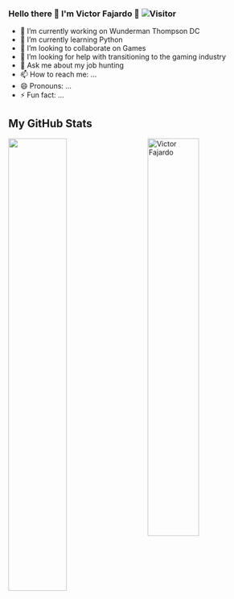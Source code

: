 ### Hello there 👋 I'm Victor Fajardo 🦁 ![Visitor](https://visitor-badge.laobi.icu/badge?page_id=VictorFajardo.repoName)

<!--
**VictorFajardo/VictorFajardo** is a ✨ _special_ ✨ repository because its `README.md` (this file) appears on your GitHub profile.

Here are some ideas to get you started:
-->

- 🔭 I’m currently working on Wunderman Thompson DC
- 🌱 I’m currently learning Python
- 👯 I’m looking to collaborate on Games
- 🤔 I’m looking for help with transitioning to the gaming industry
- 💬 Ask me about my job hunting
- 📫 How to reach me: ...
- 😄 Pronouns: ...
- ⚡ Fun fact: ...

## My GitHub Stats

 <img src="https://github-readme-stats.vercel.app/api?username=VictorFajardo&show_icons=true&theme=gotham" alt="Victor Fajardo" width="45%" align="right"/>
 <img  src="https://github-readme-streak-stats.herokuapp.com/?user=VictorFajardo&theme=dark" width="48%" >
